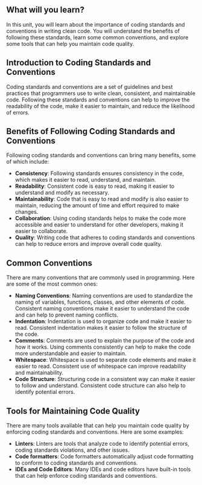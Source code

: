 ## What will you learn?

In this unit, you will learn about the importance of coding standards and conventions in writing clean code. You will understand the benefits of following these standards, learn some common conventions, and explore some tools that can help you maintain code quality.

## Introduction to Coding Standards and Conventions

Coding standards and conventions are a set of guidelines and best practices that programmers use to write clean, consistent, and maintainable code. Following these standards and conventions can help to improve the readability of the code, make it easier to maintain, and reduce the likelihood of errors.

## Benefits of Following Coding Standards and Conventions

Following coding standards and conventions can bring many benefits, some of which include:

- **Consistency**: Following standards ensures consistency in the code, which makes it easier to read, understand, and maintain.
- **Readability**: Consistent code is easy to read, making it easier to understand and modify as necessary.
- **Maintainability**: Code that is easy to read and modify is also easier to maintain, reducing the amount of time and effort required to make changes.
- **Collaboration**: Using coding standards helps to make the code more accessible and easier to understand for other developers, making it easier to collaborate.
- **Quality**: Writing code that adheres to coding standards and conventions can help to reduce errors and improve overall code quality.

## Common Conventions

There are many conventions that are commonly used in programming. Here are some of the most common ones:

- **Naming Conventions**: Naming conventions are used to standardize the naming of variables, functions, classes, and other elements of code. Consistent naming conventions make it easier to understand the code and can help to prevent naming conflicts.
- **Indentation**: Indentation is used to organize code and make it easier to read. Consistent indentation makes it easier to follow the structure of the code.
- **Comments**: Comments are used to explain the purpose of the code and how it works. Using comments consistently can help to make the code more understandable and easier to maintain.
- **Whitespace**: Whitespace is used to separate code elements and make it easier to read. Consistent use of whitespace can improve readability and maintainability.
- **Code Structure**: Structuring code in a consistent way can make it easier to follow and understand. Consistent code structure can also help to identify potential errors.

## Tools for Maintaining Code Quality

There are many tools available that can help you maintain code quality by enforcing coding standards and conventions. Here are some examples:

- **Linters**: Linters are tools that analyze code to identify potential errors, coding standards violations, and other issues.
- **Code formatters**: Code formatters automatically adjust code formatting to conform to coding standards and conventions.
- **IDEs and Code Editors**: Many IDEs and code editors have built-in tools that can help enforce coding standards and conventions.